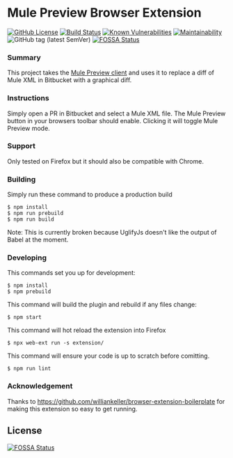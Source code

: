 # Mule Preview Browser Extension

[![GitHub License](https://img.shields.io/github/license/agiledigital/mule-preview-browser-extension.svg)](https://github.com/agiledigital/mule-preview-browser-extension/blob/master/LICENSE)
[![Build Status](https://travis-ci.com/agiledigital/mule-preview-browser-extension.svg?branch=master)](https://travis-ci.com/agiledigital/mule-preview-browser-extension)
[![Known Vulnerabilities](https://snyk.io//test/github/agiledigital/mule-preview-browser-extension/badge.svg)](https://snyk.io//test/github/agiledigital/mule-preview-browser-extension)
[![Maintainability](https://api.codeclimate.com/v1/badges/ce5e7ca1a6ef3cc5b6ce/maintainability)](https://codeclimate.com/github/agiledigital/mule-preview-browser-extension/maintainability)
![GitHub tag (latest SemVer)](https://img.shields.io/github/tag/agiledigital/mule-preview-browser-extension)
[![FOSSA Status](https://app.fossa.io/api/projects/git%2Bgithub.com%2Fagiledigital%2Fmule-preview-browser-extension.svg?type=shield)](https://app.fossa.io/projects/git%2Bgithub.com%2Fagiledigital%2Fmule-preview-browser-extension?ref=badge_shield)

### Summary

This project takes the [Mule Preview client](https://github.com/agiledigital/mule-preview)
and uses it to replace a diff of Mule XML in Bitbucket
with a graphical diff.

### Instructions

Simply open a PR in Bitbucket and select a Mule XML file.
The Mule Preview button in your browsers toolbar should enable.
Clicking it will toggle Mule Preview mode.

### Support

Only tested on Firefox but it should also be compatible with Chrome.

### Building

Simply run these command to produce a production build

    $ npm install
    $ npm run prebuild
    $ npm run build

Note: This is currently broken because UglifyJs doesn't like the output of Babel at the moment.

### Developing

This commands set you up for development:

    $ npm install
    $ npm prebuild

This command will build the plugin and rebuild if any files change:

    $ npm start

This command will hot reload the extension into Firefox

    $ npx web-ext run -s extension/

This command will ensure your code is up to scratch before comitting.

    $ npm run lint

### Acknowledgement

Thanks to https://github.com/williankeller/browser-extension-boilerplate for making this extension so easy to get running.


## License
[![FOSSA Status](https://app.fossa.io/api/projects/git%2Bgithub.com%2Fagiledigital%2Fmule-preview-browser-extension.svg?type=large)](https://app.fossa.io/projects/git%2Bgithub.com%2Fagiledigital%2Fmule-preview-browser-extension?ref=badge_large)